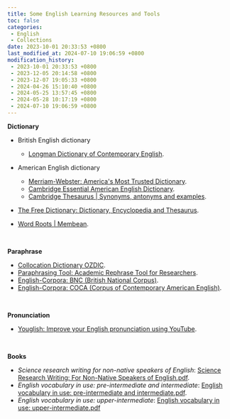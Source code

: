 ```yaml
---
title: Some English Learning Resources and Tools
toc: false
categories:
 - English
 - Collections
date: 2023-10-01 20:33:53 +0800
last_modified_at: 2024-07-10 19:06:59 +0800
modification_history:
 - 2023-10-01 20:33:53 +0800
 - 2023-12-05 20:14:58 +0800
 - 2023-12-07 19:05:33 +0800
 - 2024-04-26 15:10:40 +0800
 - 2024-05-25 13:57:45 +0800
 - 2024-05-28 10:17:19 +0800
 - 2024-07-10 19:06:59 +0800
---
```


**Dictionary**

- British English dictionary
  - [Longman Dictionary of Contemporary English](https://www.ldoceonline.com/).

- American English dictionary
  - [Merriam-Webster: America's Most Trusted Dictionary](https://www.merriam-webster.com/).
  - [Cambridge Essential American English Dictionary](https://dictionary.cambridge.org/dictionary/essential-american-english/).
  - [Cambridge Thesaurus \| Synonyms, antonyms and examples](https://dictionary.cambridge.org/thesaurus/).

- [The Free Dictionary: Dictionary, Encyclopedia and Thesaurus](https://www.thefreedictionary.com/).
- [Word Roots \| Membean](https://membean.com/roots).

<br>

**Paraphrase**

- [Collocation Dictionary OZDIC](https://ozdic.com/).
- [Paraphrasing Tool: Academic Rephrase Tool for Researchers](https://www.ref-n-write.com/paraphrasing-tool).
- [English-Corpora: BNC (British National Corpus)](https://www.english-corpora.org/bnc/).
- [English-Corpora: COCA (Corpus of Contemporary American English)](https://www.english-corpora.org//coca/).

<br>

**Pronunciation**

- [Youglish: Improve your English pronunciation using YouTube](https://youglish.com/).

<br>

**Books**

- *Science research writing for non-native speakers of English*: [Science Research Writing: For Non-Native Speakers of English.pdf](https://redacaocientifica.weebly.com/uploads/6/0/2/2/60226751/science_writing_for_non-native_engish_speakers.pdf).
- *English vocabulary in use: pre-intermediate and intermediate*: [English vocabulary in use: pre-intermediate and intermediate.pdf](https://www.cag.edu.tr/uploads/site/lecturer-files/387-2-english-vocabulary-in-use-pre-intermediate-and-intermediate-redman-2017-4th-264p-sayfalar-silindi-3br9.pdf).
- *English vocabulary in use: upper-intermediate*: [English vocabulary in use: upper-intermediate.pdf](https://dl3.languagecentre.ir/vocabulary/English%20Vocabulary%20in%20Use%20Upper-Intermediate%204th%20Edition%20[www.languagecentre.ir].pdf)

<br>
